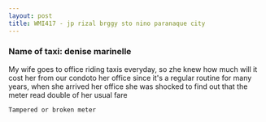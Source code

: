 ```yaml
---
layout: post
title: WMI417 - jp rizal brggy sto nino paranaque city
---
```


### Name of taxi: denise marinelle

My wife goes to office riding taxis everyday, so zhe knew how much will it cost her from our condoto her office since it's a regular routine for many years, when she arrived her office she was shocked to find out that the meter read double of her usual fare

```Tampered or broken meter```
